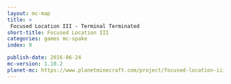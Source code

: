 ```yaml
---
layout: mc-map
title: >
 Focused Location III - Terminal Terminated
short-title: Focused Location III
categories: games mc-spake
index: 9

publish-date: 2016-06-24
mc-version: 1.10.2
planet-mc: https://www.planetminecraft.com/project/focused-location-iii---terminal-terminated/
---
```

